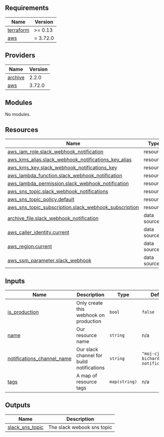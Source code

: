 <!-- BEGIN_TF_DOCS -->
## Requirements

| Name | Version |
|------|---------|
| <a name="requirement_terraform"></a> [terraform](#requirement\_terraform) | >= 0.13 |
| <a name="requirement_aws"></a> [aws](#requirement\_aws) | = 3.72.0 |

## Providers

| Name | Version |
|------|---------|
| <a name="provider_archive"></a> [archive](#provider\_archive) | 2.2.0 |
| <a name="provider_aws"></a> [aws](#provider\_aws) | 3.72.0 |

## Modules

No modules.

## Resources

| Name | Type |
|------|------|
| [aws_iam_role.slack_webhook_notification](https://registry.terraform.io/providers/hashicorp/aws/3.72.0/docs/resources/iam_role) | resource |
| [aws_kms_alias.slack_webhook_notifications_key_alias](https://registry.terraform.io/providers/hashicorp/aws/3.72.0/docs/resources/kms_alias) | resource |
| [aws_kms_key.slack_webhook_notifications_key](https://registry.terraform.io/providers/hashicorp/aws/3.72.0/docs/resources/kms_key) | resource |
| [aws_lambda_function.slack_webhook_notification](https://registry.terraform.io/providers/hashicorp/aws/3.72.0/docs/resources/lambda_function) | resource |
| [aws_lambda_permission.slack_webhook_notification](https://registry.terraform.io/providers/hashicorp/aws/3.72.0/docs/resources/lambda_permission) | resource |
| [aws_sns_topic.slack_webhook_notifications](https://registry.terraform.io/providers/hashicorp/aws/3.72.0/docs/resources/sns_topic) | resource |
| [aws_sns_topic_policy.default](https://registry.terraform.io/providers/hashicorp/aws/3.72.0/docs/resources/sns_topic_policy) | resource |
| [aws_sns_topic_subscription.slack_webhook_subscription](https://registry.terraform.io/providers/hashicorp/aws/3.72.0/docs/resources/sns_topic_subscription) | resource |
| [archive_file.slack_webhook_notification](https://registry.terraform.io/providers/hashicorp/archive/latest/docs/data-sources/file) | data source |
| [aws_caller_identity.current](https://registry.terraform.io/providers/hashicorp/aws/3.72.0/docs/data-sources/caller_identity) | data source |
| [aws_region.current](https://registry.terraform.io/providers/hashicorp/aws/3.72.0/docs/data-sources/region) | data source |
| [aws_ssm_parameter.slack_webhook](https://registry.terraform.io/providers/hashicorp/aws/3.72.0/docs/data-sources/ssm_parameter) | data source |

## Inputs

| Name | Description | Type | Default | Required |
|------|-------------|------|---------|:--------:|
| <a name="input_is_production"></a> [is\_production](#input\_is\_production) | Only create this webhook on production | `bool` | `false` | no |
| <a name="input_name"></a> [name](#input\_name) | Our resource name | `string` | n/a | yes |
| <a name="input_notifications_channel_name"></a> [notifications\_channel\_name](#input\_notifications\_channel\_name) | Our slack channel for build notifications | `string` | `"moj-cjse-bichard-notifications"` | no |
| <a name="input_tags"></a> [tags](#input\_tags) | A map of resource tags | `map(string)` | n/a | yes |

## Outputs

| Name | Description |
|------|-------------|
| <a name="output_slack_sns_topic"></a> [slack\_sns\_topic](#output\_slack\_sns\_topic) | The slack webook sns topic |
<!-- END_TF_DOCS -->
